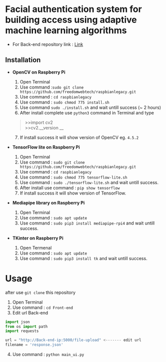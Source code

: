 
# Facial authentication system for building access using adaptive machine learning algorithms #

- For Back-end repository link : [Link](https://github.com/protonnote/backend-graduate-project.git)

## Installation 
- **OpenCV on Raspberry Pi**
    1. Open Terminal
    2. Use command :``sudo git clone https://github.com/freedomwebtech/raspbianlegacy.git 
   ``
    3. Use command : ``cd raspbianlegacy``
    4. Use command : `` sudo chmod 775 install.sh ``
    5. Use command `` sudo ./install.sh `` and wait untill success (~ 2 hours)
    6. After install complete use `` python3 `` command in Terminal and type
    >  \>>import cv2 \
    > \>>cv2.__version __
    7. If install success it will show version of OpenCV eg. ``4.5.2``

- **TensorFlow lite on Raspberry Pi**
    1. Open Terminal
    2. Use command : ``sudo git clone https://github.com/freedomwebtech/raspbianlegacy.git ``
    3. Use command : `` cd raspbianlegacy ``
    4. Use command : `` sudo chmod 775 tensorflow-lite.sh ``
    5. Use command : `` sudo ./tensorflow-lite.sh `` and wait untill success.
    6. After install use command : `` pip show tensorflow ``
    7. If install success it will show version of TensorFlow.

- **Mediapipe library on Raspberry Pi**
    1. Open Terminal
    2. Use command : `` sudo apt update ``
    3. Use command : `` sudo pip3 install mediapipe-rpi4 `` and wait untill success.
- **TKinter on Raspberry Pi**
    1. Open Termenal
    2. Use command : `` sudo apt update ``
    3. Use command : `` sudo pip3 install tk `` and wait untill success.
# Usage
after use `` git clone `` this repository
1. Open Terminal
2. Use command : `` cd Front-end ``
3. Edit url Back-end
```python
import json
from os import path
import requests

url = "http://Back-end-ip:5000/file-upload" <------- edit url
filename = 'response.json'

```
4. Use command : `` python main_ui.py ``